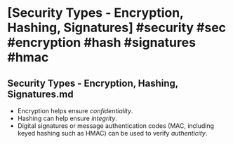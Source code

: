 # [Security Types - Encryption, Hashing, Signatures] #security #sec #encryption #hash #signatures #hmac

## Security Types - Encryption, Hashing, Signatures.md

- Encryption helps ensure _confidentiality_. 
- Hashing can help ensure _integrity_. 
- Digital signatures or message authentication codes (MAC, including keyed hashing such as HMAC) can be used to verify _authenticity_. 

